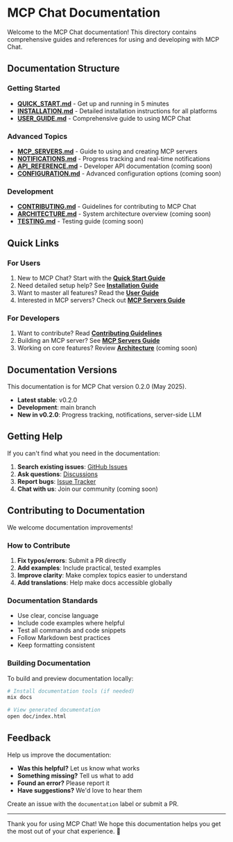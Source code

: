 # MCP Chat Documentation

Welcome to the MCP Chat documentation! This directory contains comprehensive guides and references for using and developing with MCP Chat.

## Documentation Structure

### Getting Started
- **[QUICK_START.md](QUICK_START.md)** - Get up and running in 5 minutes
- **[INSTALLATION.md](INSTALLATION.md)** - Detailed installation instructions for all platforms
- **[USER_GUIDE.md](USER_GUIDE.md)** - Comprehensive guide to using MCP Chat

### Advanced Topics
- **[MCP_SERVERS.md](MCP_SERVERS.md)** - Guide to using and creating MCP servers
- **[NOTIFICATIONS.md](NOTIFICATIONS.md)** - Progress tracking and real-time notifications
- **[API_REFERENCE.md](API_REFERENCE.md)** - Developer API documentation (coming soon)
- **[CONFIGURATION.md](CONFIGURATION.md)** - Advanced configuration options (coming soon)

### Development
- **[CONTRIBUTING.md](../CONTRIBUTING.md)** - Guidelines for contributing to MCP Chat
- **[ARCHITECTURE.md](ARCHITECTURE.md)** - System architecture overview (coming soon)
- **[TESTING.md](TESTING.md)** - Testing guide (coming soon)

## Quick Links

### For Users
1. New to MCP Chat? Start with the **[Quick Start Guide](QUICK_START.md)**
2. Need detailed setup help? See **[Installation Guide](INSTALLATION.md)**
3. Want to master all features? Read the **[User Guide](USER_GUIDE.md)**
4. Interested in MCP servers? Check out **[MCP Servers Guide](MCP_SERVERS.md)**

### For Developers
1. Want to contribute? Read **[Contributing Guidelines](../CONTRIBUTING.md)**
2. Building an MCP server? See **[MCP Servers Guide](MCP_SERVERS.md#creating-custom-mcp-servers)**
3. Working on core features? Review **[Architecture](ARCHITECTURE.md)** (coming soon)

## Documentation Versions

This documentation is for MCP Chat version 0.2.0 (May 2025).

- **Latest stable**: v0.2.0
- **Development**: main branch
- **New in v0.2.0**: Progress tracking, notifications, server-side LLM

## Getting Help

If you can't find what you need in the documentation:

1. **Search existing issues**: [GitHub Issues](https://github.com/yourusername/mcp_chat/issues)
2. **Ask questions**: [Discussions](https://github.com/yourusername/mcp_chat/discussions)
3. **Report bugs**: [Issue Tracker](https://github.com/yourusername/mcp_chat/issues/new)
4. **Chat with us**: Join our community (coming soon)

## Contributing to Documentation

We welcome documentation improvements! 

### How to Contribute

1. **Fix typos/errors**: Submit a PR directly
2. **Add examples**: Include practical, tested examples
3. **Improve clarity**: Make complex topics easier to understand
4. **Add translations**: Help make docs accessible globally

### Documentation Standards

- Use clear, concise language
- Include code examples where helpful
- Test all commands and code snippets
- Follow Markdown best practices
- Keep formatting consistent

### Building Documentation

To build and preview documentation locally:

```bash
# Install documentation tools (if needed)
mix docs

# View generated documentation
open doc/index.html
```

## Feedback

Help us improve the documentation:

- **Was this helpful?** Let us know what works
- **Something missing?** Tell us what to add
- **Found an error?** Please report it
- **Have suggestions?** We'd love to hear them

Create an issue with the `documentation` label or submit a PR.

---

Thank you for using MCP Chat! We hope this documentation helps you get the most out of your chat experience. 🚀